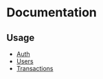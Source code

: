 # Documentation

## Usage

- [Auth](./usage/auth.md)
- [Users](./usage/users.md)
- [Transactions](./usage/transactions.md)